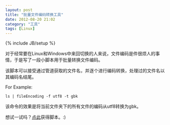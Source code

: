```yaml
---
layout: post
title: "批量文件编码转换工具"
date: 2012-08-20 21:02
category: "工具"
tags: [Linux]
---
```

{% include JB/setup %}

对于经常要在Linux和Windows中来回切换的人来说，文件编码是件很烦人的事情，于是写了一段小脚本用于批量转换文件编码。

该脚本可以接受通过管道获取的文件名，并逐个进行编码转换，处理过的文件名以其编码名结尾。

For Example:

	ls | fileEncoding -f utf8 -t gbk

该命令的效果是将当前文件夹下的所有文件的编码从utf8转换为gbk。

想试一试吗？[点此](https://github.com/equation85/codebase/blob/master/shell/fileEncoding.sh)获得脚本。:)
